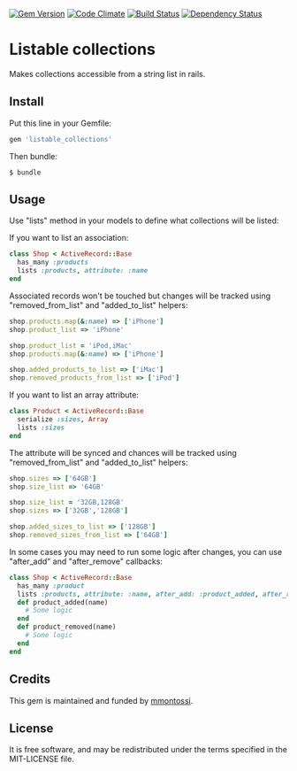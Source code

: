 [![Gem Version](https://badge.fury.io/rb/listable_collections.svg)](http://badge.fury.io/rb/listable_collections)
[![Code Climate](https://codeclimate.com/github/mmontossi/listable_collections/badges/gpa.svg)](https://codeclimate.com/github/mmontossi/listable_collections)
[![Build Status](https://travis-ci.org/mmontossi/listable_collections.svg)](https://travis-ci.org/mmontossi/listable_collections)
[![Dependency Status](https://gemnasium.com/mmontossi/listable_collections.svg)](https://gemnasium.com/mmontossi/listable_collections)

# Listable collections

Makes collections accessible from a string list in rails.

## Install

Put this line in your Gemfile:
```ruby
gem 'listable_collections'
```

Then bundle:
```
$ bundle
```

## Usage

Use "lists" method in your models to define what collections will be listed:

If you want to list an association:
```ruby
class Shop < ActiveRecord::Base
  has_many :products
  lists :products, attribute: :name
end
```

Associated records won't be touched but changes will be tracked using "removed_from_list" and "added_to_list" helpers:
```ruby
shop.products.map(&:name) => ['iPhone']
shop.product_list => 'iPhone'

shop.product_list = 'iPod,iMac'
shop.products.map(&:name) => ['iPhone']

shop.added_products_to_list => ['iMac']
shop.removed_products_from_list => ['iPod']
```

If you want to list an array attribute:
```ruby
class Product < ActiveRecord::Base
  serialize :sizes, Array
  lists :sizes
end
```

The attribute will be synced and chances will be tracked using "removed_from_list" and "added_to_list" helpers:
```ruby
shop.sizes => ['64GB']
shop.size_list => '64GB'

shop.size_list = '32GB,128GB'
shop.sizes => ['32GB','128GB']

shop.added_sizes_to_list => ['128GB']
shop.removed_sizes_from_list => ['64GB']
```

In some cases you may need to run some logic after changes, you can use "after_add" and "after_remove" callbacks:
```ruby
class Shop < ActiveRecord::Base
  has_many :product
  lists :products, attribute: :name, after_add: :product_added, after_remove: :product_removed
  def product_added(name)
    # Some logic
  end
  def product_removed(name)
    # Some logic
  end
end
```

## Credits

This gem is maintained and funded by [mmontossi](https://github.com/mmontossi).

## License

It is free software, and may be redistributed under the terms specified in the MIT-LICENSE file.
